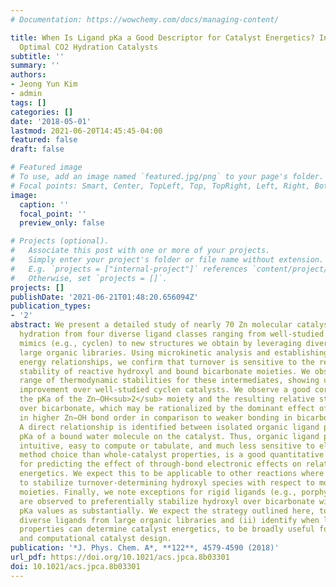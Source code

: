 ```yaml
---
# Documentation: https://wowchemy.com/docs/managing-content/

title: When Is Ligand pKa a Good Descriptor for Catalyst Energetics? In Search of
  Optimal CO2 Hydration Catalysts
subtitle: ''
summary: ''
authors:
- Jeong Yun Kim
- admin
tags: []
categories: []
date: '2018-05-01'
lastmod: 2021-06-20T14:45:45-04:00
featured: false
draft: false

# Featured image
# To use, add an image named `featured.jpg/png` to your page's folder.
# Focal points: Smart, Center, TopLeft, Top, TopRight, Left, Right, BottomLeft, Bottom, BottomRight.
image:
  caption: ''
  focal_point: ''
  preview_only: false

# Projects (optional).
#   Associate this post with one or more of your projects.
#   Simply enter your project's folder or file name without extension.
#   E.g. `projects = ["internal-project"]` references `content/project/deep-learning/index.md`.
#   Otherwise, set `projects = []`.
projects: []
publishDate: '2021-06-21T01:48:20.656094Z'
publication_types:
- '2'
abstract: We present a detailed study of nearly 70 Zn molecular catalysts for CO<sub>2</sub>
  hydration from four diverse ligand classes ranging from well-studied carbonic anhydrase
  mimics (e.g., cyclen) to new structures we obtain by leveraging diverse hits from
  large organic libraries. Using microkinetic analysis and establishing linear free
  energy relationships, we confirm that turnover is sensitive to the relative thermodynamic
  stability of reactive hydroxyl and bound bicarbonate moieties. We observe a wide
  range of thermodynamic stabilities for these intermediates, showing up to 6 kcal/mol
  improvement over well-studied cyclen catalysts. We observe a good correlation between
  the pKa of the Zn–OH<sub>2</sub> moiety and the resulting relative stability of hydroxyl moieties
  over bicarbonate, which may be rationalized by the dominant effect of the difference
  in higher Zn−OH bond order in comparison to weaker bonding in bicarbonate and water.
  A direct relationship is identified between isolated organic ligand pKa and the
  pKa of a bound water molecule on the catalyst. Thus, organic ligand pKa, which is
  intuitive, easy to compute or tabulate, and much less sensitive to electronic structure
  method choice than whole-catalyst properties, is a good quantitative descriptor
  for predicting the effect of through-bond electronic effects on relative CO2 hydration
  energetics. We expect this to be applicable to other reactions where is it essential
  to stabilize turnover-determining hydroxyl species with respect to more weakly bound
  moieties. Finally, we note exceptions for rigid ligands (e.g., porphyrins) that
  are observed to preferentially stabilize hydroxyl over bicarbonate without reducing
  pKa values as substantially. We expect the strategy outlined here, to (i) curate
  diverse ligands from large organic libraries and (ii) identify when ligand-only
  properties can determine catalyst energetics, to be broadly useful for both experimental
  and computational catalyst design.
publication: '*J. Phys. Chem. A*, **122**, 4579-4590 (2018)'
url_pdf: https://doi.org/10.1021/acs.jpca.8b03301
doi: 10.1021/acs.jpca.8b03301
---
```

